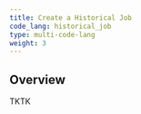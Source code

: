 ```yaml
---
title: Create a Historical Job
code_lang: historical_job
type: multi-code-lang
weight: 3
---
```


## Overview

TKTK
